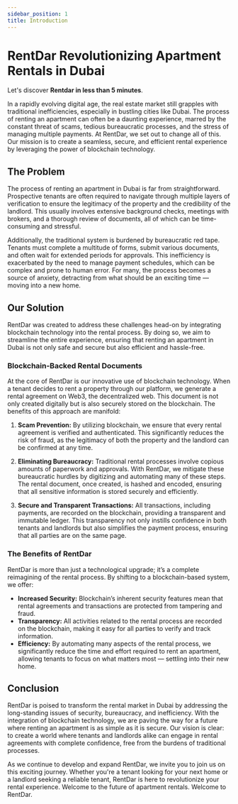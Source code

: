 ```yaml
---
sidebar_position: 1
title: Introduction
---
```


# RentDar Revolutionizing Apartment Rentals in Dubai

Let's discover **Rentdar in less than 5 minutes**.

In a rapidly evolving digital age, the real estate market still grapples with traditional inefficiencies, especially in bustling cities like Dubai. The process of renting an apartment can often be a daunting experience, marred by the constant threat of scams, tedious bureaucratic processes, and the stress of managing multiple payments. At RentDar, we set out to change all of this. Our mission is to create a seamless, secure, and efficient rental experience by leveraging the power of blockchain technology.

## The Problem

The process of renting an apartment in Dubai is far from straightforward. Prospective tenants are often required to navigate through multiple layers of verification to ensure the legitimacy of the property and the credibility of the landlord. This usually involves extensive background checks, meetings with brokers, and a thorough review of documents, all of which can be time-consuming and stressful.

Additionally, the traditional system is burdened by bureaucratic red tape. Tenants must complete a multitude of forms, submit various documents, and often wait for extended periods for approvals. This inefficiency is exacerbated by the need to manage payment schedules, which can be complex and prone to human error. For many, the process becomes a source of anxiety, detracting from what should be an exciting time — moving into a new home.

## Our Solution

RentDar was created to address these challenges head-on by integrating blockchain technology into the rental process. By doing so, we aim to streamline the entire experience, ensuring that renting an apartment in Dubai is not only safe and secure but also efficient and hassle-free.

### Blockchain-Backed Rental Documents

At the core of RentDar is our innovative use of blockchain technology. When a tenant decides to rent a property through our platform, we generate a rental agreement on Web3, the decentralized web. This document is not only created digitally but is also securely stored on the blockchain. The benefits of this approach are manifold:

1. **Scam Prevention:** By utilizing blockchain, we ensure that every rental agreement is verified and authenticated. This significantly reduces the risk of fraud, as the legitimacy of both the property and the landlord can be confirmed at any time.

2. **Eliminating Bureaucracy:** Traditional rental processes involve copious amounts of paperwork and approvals. With RentDar, we mitigate these bureaucratic hurdles by digitizing and automating many of these steps. The rental document, once created, is hashed and encoded, ensuring that all sensitive information is stored securely and efficiently.

3. **Secure and Transparent Transactions:** All transactions, including payments, are recorded on the blockchain, providing a transparent and immutable ledger. This transparency not only instills confidence in both tenants and landlords but also simplifies the payment process, ensuring that all parties are on the same page.

### The Benefits of RentDar

RentDar is more than just a technological upgrade; it’s a complete reimagining of the rental process. By shifting to a blockchain-based system, we offer:

- **Increased Security:** Blockchain’s inherent security features mean that rental agreements and transactions are protected from tampering and fraud.
- **Transparency:** All activities related to the rental process are recorded on the blockchain, making it easy for all parties to verify and track information.
- **Efficiency:** By automating many aspects of the rental process, we significantly reduce the time and effort required to rent an apartment, allowing tenants to focus on what matters most — settling into their new home.

## Conclusion

RentDar is poised to transform the rental market in Dubai by addressing the long-standing issues of security, bureaucracy, and inefficiency. With the integration of blockchain technology, we are paving the way for a future where renting an apartment is as simple as it is secure. Our vision is clear: to create a world where tenants and landlords alike can engage in rental agreements with complete confidence, free from the burdens of traditional processes.

As we continue to develop and expand RentDar, we invite you to join us on this exciting journey. Whether you're a tenant looking for your next home or a landlord seeking a reliable tenant, RentDar is here to revolutionize your rental experience. Welcome to the future of apartment rentals. Welcome to RentDar.
